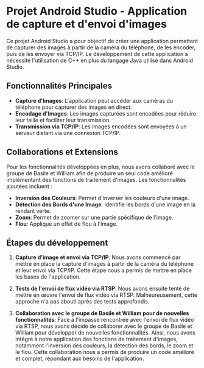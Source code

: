 # Projet Android Studio - Application de capture et d'envoi d'images

Ce projet Android Studio a pour objectif de créer une application permettant de capturer des images à partir de la caméra du téléphone, de les encoder, puis de les envoyer via TCP/IP. Le développement de cette application a nécessité l'utilisation de C++ en plus du langage Java utilisé dans Android Studio.

## Fonctionnalités Principales

- **Capture d'Images**: L'application peut accéder aux caméras du téléphone pour capturer des images en direct.
- **Encodage d'Images**: Les images capturées sont encodées pour réduire leur taille et faciliter leur transmission.
- **Transmission via TCP/IP**: Les images encodées sont envoyées à un serveur distant via une connexion TCP/IP.

## Collaborations et Extensions

Pour les fonctionnalités développées en plus, nous avons collaboré avec le groupe de Basile et William afin de produire un seul code amélioré implémentant des fonctions de traitement d'images. Les fonctionnalités ajoutées incluent :

- **Inversion des Couleurs**: Permet d'inverser les couleurs d'une image.
- **Détection des Bords d'une Image**: Identifie les bords d'une image en la rendant verte.
- **Zoom**: Permet de zoomer sur une partie spécifique de l'image.
- **Flou**: Applique un effet de flou à l'image.

## Étapes du développement

1. **Capture d'image et envoi via TCP/IP**: Nous avons commencé par mettre en place la capture d'images à partir de la caméra du téléphone et leur envoi via TCP/IP. Cette étape nous a permis de mettre en place les bases de l'application.

2. **Tests de l'envoi de flux vidéo via RTSP**: Nous avons ensuite tenté de mettre en œuvre l'envoi de flux vidéo via RTSP. Malheureusement, cette approche n'a pas abouti après des tests approfondis.

3. **Collaboration avec le groupe de Basile et William pour de nouvelles fonctionnalités**: Face à l'impasse rencontrée avec l'envoi de flux vidéo via RTSP, nous avons décidé de collaborer avec le groupe de Basile et William pour développer de nouvelles fonctionnalités. Ainsi, nous avons intégré à notre application des fonctions de traitement d'images, notamment l'inversion des couleurs, la détection des bords, le zoom et le flou. Cette collaboration nous a permis de produire un code amélioré et complet, répondant aux besoins de l'application.
